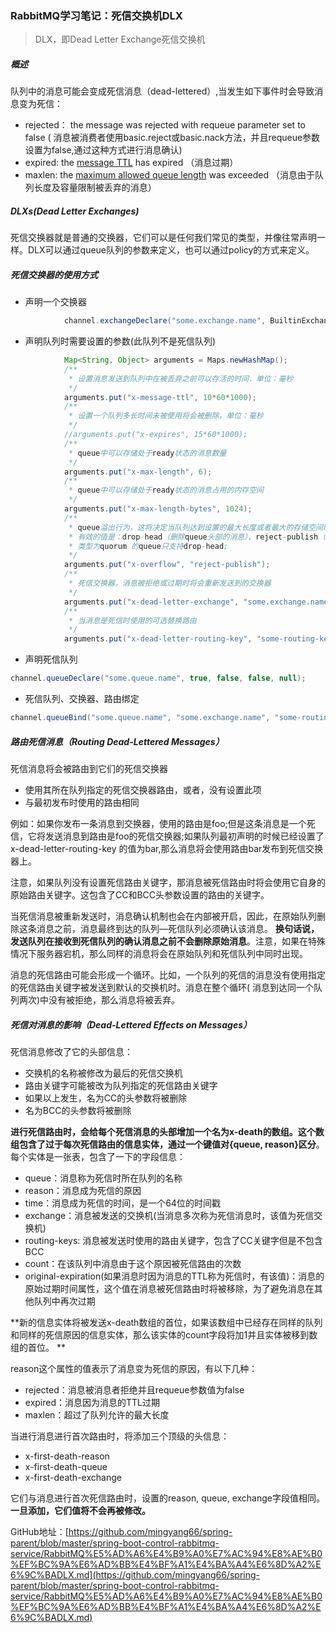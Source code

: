 ### RabbitMQ学习笔记：死信交换机DLX

> DLX，即Dead Letter Exchange死信交换机

##### 概述

队列中的消息可能会变成死信消息（dead-lettered）,当发生如下事件时会导致消息变为死信：

- rejected： the message was rejected with requeue parameter set to false (
  消息被消费者使用basic.reject或basic.nack方法，并且requeue参数设置为false,通过这种方式进行消息确认)
- expired:  the [message TTL](https://www.rabbitmq.com/ttl.html) has expired （消息过期）
- maxlen: the [maximum allowed queue length](https://www.rabbitmq.com/maxlength.html) was exceeded （消息由于队列长度及容量限制被丢弃的消息）

##### DLXs(Dead Letter Exchanges)

死信交换器就是普通的交换器，它们可以是任何我们常见的类型，并像往常声明一样。DLX可以通过queue队列的参数来定义，也可以通过policy的方式来定义。

##### 死信交换器的使用方式

- 声明一个交换器

```java
            channel.exchangeDeclare("some.exchange.name", BuiltinExchangeType.DIRECT);
```

- 声明队列时需要设置的参数(此队列不是死信队列)

```java
            Map<String, Object> arguments = Maps.newHashMap();
            /**
             * 设置消息发送到队列中在被丢弃之前可以存活的时间，单位：毫秒
             */
            arguments.put("x-message-ttl", 10*60*1000);
            /**
             * 设置一个队列多长时间未被使用将会被删除，单位：毫秒
             */
            //arguments.put("x-expires", 15*60*1000);
            /**
             * queue中可以存储处于ready状态的消息数量
             */
            arguments.put("x-max-length", 6);
            /**
             * queue中可以存储处于ready状态的消息占用的内存空间
             */
            arguments.put("x-max-length-bytes", 1024);
            /**
             * queue溢出行为，这将决定当队列达到设置的最大长度或者最大的存储空间时发送到消息队列的消息的处理方式；
             * 有效的值是：drop-head（删除queue头部的消息）、reject-publish（拒绝发送来的消息）、reject-publish-dlx（拒绝发送消息到死信交换器）
             * 类型为quorum 的queue只支持drop-head;
             */
            arguments.put("x-overflow", "reject-publish");
            /**
             * 死信交换器，消息被拒绝或过期时将会重新发送到的交换器
             */
            arguments.put("x-dead-letter-exchange", "some.exchange.name");
            /**
             * 当消息是死信时使用的可选替换路由
             */
            arguments.put("x-dead-letter-routing-key", "some-routing-key");
```

- 声明死信队列

```java
channel.queueDeclare("some.queue.name", true, false, false, null);
```

- 死信队列、交换器、路由绑定

```java
channel.queueBind("some.queue.name", "some.exchange.name", "some-routing-key");
```

##### 路由死信消息（Routing Dead-Lettered Messages）

死信消息将会被路由到它们的死信交换器

- 使用其所在队列指定的死信交换器路由，或者，没有设置此项
- 与最初发布时使用的路由相同

例如：如果你发布一条消息到交换器，使用的路由是foo;但是这条消息是一个死信，它将发送消息到路由是foo的死信交换器;如果队列最初声明的时候已经设置了
x-dead-letter-routing-key 的值为bar,那么消息将会使用路由bar发布到死信交换器上。

​ 注意，如果队列没有设置死信路由关键字，那消息被死信路由时将会使用它自身的原始路由关键字。这包含了CC和BCC头参数设置的路由的关键字。

当死信消息被重新发送时，消息确认机制也会在内部被开启，因此，在原始队列删除这条消息之前，消息最终到达的队列—死信队列必须确认该消息。
**换句话说，发送队列在接收到死信队列的确认消息之前不会删除原始消息**。注意，如果在特殊情况下服务器宕机，那么同样的消息将会在原始队列和死信队列中同时出现。

消息的死信路由可能会形成一个循环。比如，一个队列的死信的消息没有使用指定的死信路由关键字被发送到默认的交换机时。消息在整个循环(
消息到达同一个队列两次)中没有被拒绝，那么消息将被丢弃。

##### 死信对消息的影响（Dead-Lettered Effects on Messages）

死信消息修改了它的头部信息：

- 交换机的名称被修改为最后的死信交换机
- 路由关键字可能被改为队列指定的死信路由关键字
- 如果以上发生，名为CC的头参数将被删除
- 名为BCC的头参数将被删除

**进行死信路由时，会给每个死信消息的头部增加一个名为x-death的数组。这个数组包含了过于每次死信路由的信息实体，通过一个键值对{queue,
reason}区分**。每个实体是一张表，包含了一下的字段信息：

- queue：消息称为死信时所在队列的名称
- reason：消息成为死信的原因
- time：消息成为死信的时间，是一个64位的时间戳
- exchange：消息被发送的交换机(当消息多次称为死信消息时，该值为死信交换机)
- routing-keys: 消息被发送时使用的路由关键字，包含了CC关键字但是不包含BCC
- count：在该队列中消息由于这个原因被死信路由的次数
- original-expiration(如果消息时因为消息的TTL称为死信时，有该值)：消息的原始过期时间属性，这个值在消息被死信路由时将被移除，为了避免消息在其他队列中再次过期

**新的信息实体将被发送x-death数组的首位，如果该数组中已经存在同样的队列和同样的死信原因的信息实体，那么该实体的count字段将加1并且实体被移到数组的首位。
**

reason这个属性的值表示了消息变为死信的原因，有以下几种：

- rejected：消息被消息者拒绝并且requeue参数值为false
- expired：消息因为消息的TTL过期
- maxlen：超过了队列允许的最大长度

当进行消息进行首次路由时，将添加三个顶级的头信息：

- x-first-death-reason
- x-first-death-queue
- x-first-death-exchange

它们与消息进行首次死信路由时，设置的reason, queue, exchange字段值相同。**一旦添加，它们值将不会再被修改。**

GitHub地址：[https://github.com/mingyang66/spring-parent/blob/master/spring-boot-control-rabbitmq-service/RabbitMQ%E5%AD%A6%E4%B9%A0%E7%AC%94%E8%AE%B0%EF%BC%9A%E6%AD%BB%E4%BF%A1%E4%BA%A4%E6%8D%A2%E6%9C%BADLX.md](https://github.com/mingyang66/spring-parent/blob/master/spring-boot-control-rabbitmq-service/RabbitMQ%E5%AD%A6%E4%B9%A0%E7%AC%94%E8%AE%B0%EF%BC%9A%E6%AD%BB%E4%BF%A1%E4%BA%A4%E6%8D%A2%E6%9C%BADLX.md)